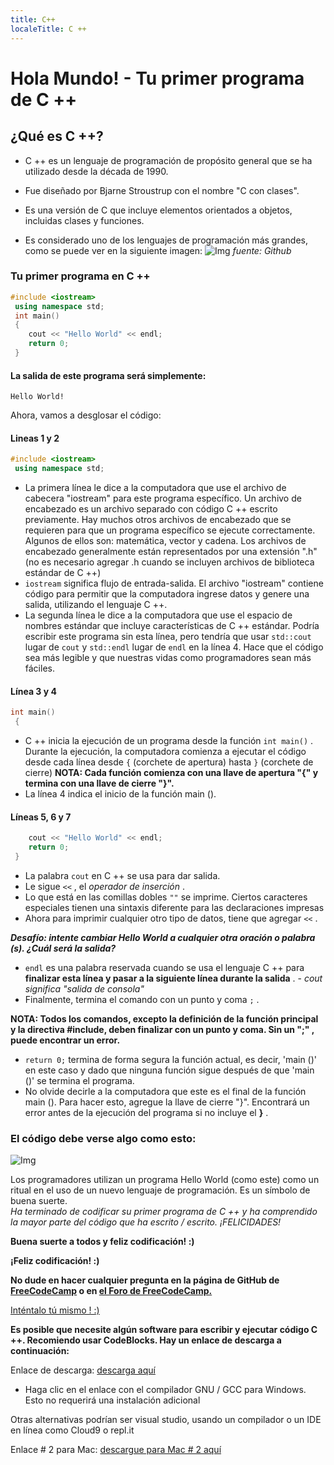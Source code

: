 ```yaml
---
title: C++
localeTitle: C ++
---
```

# Hola Mundo! - Tu primer programa de C ++

## ¿Qué es C ++?

*   C ++ es un lenguaje de programación de propósito general que se ha utilizado desde la década de 1990.
    
*   Fue diseñado por Bjarne Stroustrup con el nombre "C con clases".
    
*   Es una versión de C que incluye elementos orientados a objetos, incluidas clases y funciones.
    
*   Es considerado uno de los lenguajes de programación más grandes, como se puede ver en la siguiente imagen: ![Img](http://static1.businessinsider.com/image/59deb30392406c21008b6148-1200/for-bonus-points-heres-the-chart-showing-these-languages-relative-popularity.jpg) _fuente: Github_
    

### Tu primer programa en C ++

```cpp
#include <iostream> 
 using namespace std; 
 int main() 
 { 
    cout << "Hello World" << endl; 
    return 0; 
 } 
```

#### La salida de este programa será simplemente:
```
Hello World! 
```

Ahora, vamos a desglosar el código:

#### Lineas 1 y 2

```cpp
#include <iostream> 
 using namespace std; 
```

*   La primera línea le dice a la computadora que use el archivo de cabecera "iostream" para este programa específico. Un archivo de encabezado es un archivo separado con código C ++ escrito previamente. Hay muchos otros archivos de encabezado que se requieren para que un programa específico se ejecute correctamente. Algunos de ellos son: matemática, vector y cadena. Los archivos de encabezado generalmente están representados por una extensión ".h" (no es necesario agregar .h cuando se incluyen archivos de biblioteca estándar de C ++)
*   `iostream` significa flujo de entrada-salida. El archivo "iostream" contiene código para permitir que la computadora ingrese datos y genere una salida, utilizando el lenguaje C ++.
*   La segunda línea le dice a la computadora que use el espacio de nombres estándar que incluye características de C ++ estándar. Podría escribir este programa sin esta línea, pero tendría que usar `std::cout` lugar de `cout` y `std::endl` lugar de `endl` en la línea 4. Hace que el código sea más legible y que nuestras vidas como programadores sean más fáciles.

#### Línea 3 y 4

```cpp
int main() 
 { 
```

*   C ++ inicia la ejecución de un programa desde la función `int main()` . Durante la ejecución, la computadora comienza a ejecutar el código desde cada línea desde `{` (corchete de apertura) hasta `}` (corchete de cierre) **NOTA: Cada función comienza con una llave de apertura "{" y termina con una llave de cierre "}".**
*   La línea 4 indica el inicio de la función main ().

#### Líneas 5, 6 y 7

```cpp
    cout << "Hello World" << endl; 
    return 0; 
 } 
```

*   La palabra `cout` en C ++ se usa para dar salida.
*   Le sigue `<<` , el _operador de inserción_ .
*   Lo que está en las comillas dobles `""` se imprime. Ciertos caracteres especiales tienen una sintaxis diferente para las declaraciones impresas
*   Ahora para imprimir cualquier otro tipo de datos, tiene que agregar `<<` .

**_Desafío: intente cambiar Hello World a cualquier otra oración o palabra (s). ¿Cuál será la salida?_**

*   `endl` es una palabra reservada cuando se usa el lenguaje C ++ para **finalizar esta línea y pasar a la siguiente línea durante la salida** . - _cout significa "salida de consola"_
*   Finalmente, termina el comando con un punto y coma `;` .

**NOTA: Todos los comandos, excepto la definición de la función principal y la directiva #include, deben finalizar con un punto y coma. Sin un ";" , puede encontrar un error.**

*   `return 0;` termina de forma segura la función actual, es decir, 'main ()' en este caso y dado que ninguna función sigue después de que 'main ()' se termina el programa.
*   No olvide decirle a la computadora que este es el final de la función main (). Para hacer esto, agregue la llave de cierre "}". Encontrará un error antes de la ejecución del programa si no incluye el **}** .

### El código debe verse algo como esto:

![Img](https://i.imgur.com/d1liGwI.png)

Los programadores utilizan un programa Hello World (como este) como un ritual en el uso de un nuevo lenguaje de programación. Es un símbolo de buena suerte.  
_Ha terminado de codificar su primer programa de C ++ y ha comprendido la mayor parte del código que ha escrito / escrito. ¡FELICIDADES!_

**Buena suerte a todos y feliz codificación! :)**

**¡Feliz codificación! :)**

**No dude en hacer cualquier pregunta en la página de GitHub de [FreeCodeCamp](https://forum.freecodecamp.org/) o en [el Foro de FreeCodeCamp.](https://forum.freecodecamp.org/)**

[Inténtalo tú mismo ! :)](https://repl.it/L4k3)

**Es posible que necesite algún software para escribir y ejecutar código C ++. Recomiendo usar CodeBlocks. Hay un enlace de descarga a continuación:**

Enlace de descarga: [descarga aquí](http://www.codeblocks.org/downloads/26)

*   Haga clic en el enlace con el compilador GNU / GCC para Windows. Esto no requerirá una instalación adicional

Otras alternativas podrían ser visual studio, usando un compilador o un IDE en línea como Cloud9 o repl.it

Enlace # 2 para Mac: [descargue para Mac # 2 aquí](https://developer.apple.com/xcode/)
